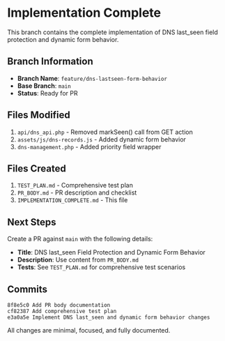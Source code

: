 # Implementation Complete

This branch contains the complete implementation of DNS last_seen field protection and dynamic form behavior.

## Branch Information

- **Branch Name**: `feature/dns-lastseen-form-behavior`
- **Base Branch**: `main`
- **Status**: Ready for PR

## Files Modified

1. `api/dns_api.php` - Removed markSeen() call from GET action
2. `assets/js/dns-records.js` - Added dynamic form behavior
3. `dns-management.php` - Added priority field wrapper

## Files Created

1. `TEST_PLAN.md` - Comprehensive test plan
2. `PR_BODY.md` - PR description and checklist
3. `IMPLEMENTATION_COMPLETE.md` - This file

## Next Steps

Create a PR against `main` with the following details:
- **Title**: DNS last_seen Field Protection and Dynamic Form Behavior
- **Description**: Use content from `PR_BODY.md`
- **Tests**: See `TEST_PLAN.md` for comprehensive test scenarios

## Commits

```
8f8e5c0 Add PR body documentation
cf82387 Add comprehensive test plan
e3a0a5e Implement DNS last_seen and dynamic form behavior changes
```

All changes are minimal, focused, and fully documented.

